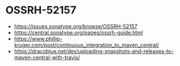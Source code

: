 # OSSRH-52157

* https://issues.sonatype.org/browse/OSSRH-52157
* https://central.sonatype.org/pages/ossrh-guide.html
* https://www.phillip-kruger.com/post/continuous_integration_to_maven_central/
* https://dracoblue.net/dev/uploading-snapshots-and-releases-to-maven-central-with-travis/

